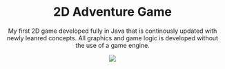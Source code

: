 <h1 align="center"> 2D Adventure Game </h1>
<p align = "center"> My first 2D game developed fully in Java that is continously updated with newly leanred concepts. All graphics and game logic is developed without the use of a game engine. </p>
<div align= "center"
<a href="https://imgbb.com/"><img src="https://i.ibb.co/dWmZ79F/Screen-Shot-2022-09-08-at-22-17-52.png"></a>
</div>
